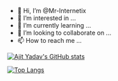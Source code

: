 - 👋 Hi, I’m @Mr-Internetix
- 👀 I’m interested in ...
- 🌱 I’m currently learning ...
- 💞️ I’m looking to collaborate on ...
- 📫 How to reach me ...

[![Ajit Yadav's GitHub stats](https://github-readme-stats.vercel.app/api?username=mr-internetix)](https://github.com/mr-internetix/github-readme-stats)

[![Top Langs](https://github-readme-stats.vercel.app/api/top-langs/?username=mr-internetix&layout=compact)](https://github.com/mr-internetix/github-readme-stats)

<!---
Mr-Internetix/Mr-Internetix is a ✨ special ✨ repository because its `README.md` (this file) appears on your GitHub profile.
You can click the Preview link to take a look at your changes.
--->
